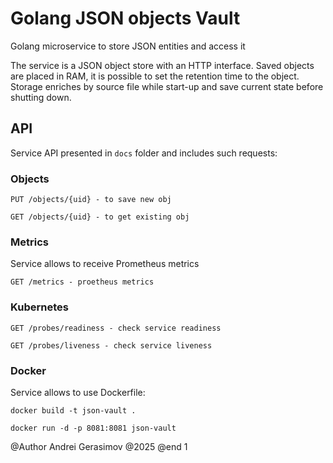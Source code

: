 # Golang JSON objects Vault

Golang microservice to store JSON entities and access it

The service is a JSON object store with an HTTP interface. Saved objects are placed in RAM, it is possible to set the retention time to the object.
Storage enriches by source file while start-up and save current state before shutting down.


## API

Service API presented in `docs` folder and includes such requests:

### Objects

```
PUT /objects/{uid} - to save new obj
```

```
GET /objects/{uid} - to get existing obj
```

### Metrics

Service allows to receive Prometheus metrics

```
GET /metrics - proetheus metrics
```

### Kubernetes

```
GET /probes/readiness - check service readiness
```

```
GET /probes/liveness - check service liveness
```

### Docker

Service allows to use Dockerfile:

```
docker build -t json-vault .
```

```
docker run -d -p 8081:8081 json-vault
```

@Author Andrei Gerasimov
@2025
@end
1